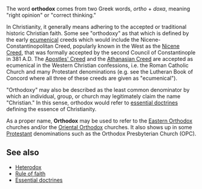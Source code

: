 The word **orthodox** comes from two Greek words, *ortho* + *doxa*,
meaning "right opinion" or "correct thinking."

In Christianity, it generally means adhering to the accepted or
traditional historic Christian faith. Some see "orthodoxy" as that
which is defined by the early
[ecumenical](Ecumenical_councils "Ecumenical councils") creeds
which would include the Nicene-Constantinopolitan Creed, popularly
known in the West as the
[Nicene Creed](Nicene_Creed "Nicene Creed"), that was formally
accepted by the second Council of Constantinople in 381 A.D. The
[Apostles' Creed](Apostles'_Creed "Apostles' Creed") and the
[Athanasian Creed](Athanasian_Creed "Athanasian Creed") are
accepted as ecumenical in the Western Christian confessions, i.e.
the Roman Catholic Church and many Protestant denominations (e.g.
see the Lutheran Book of Concord where all three of these creeds
are given as "ecumenical").

"Orthodoxy" may also be described as the least common denominator
by which an individual, group, or church may legitimately claim the
name "Christian." In this sense, orthodox would refer to
[essential doctrines](Essential_doctrines "Essential doctrines")
defining the essence of Christianity.

As a proper name, **Orthodox** may be used to refer to the
[Eastern Orthodox](Eastern_Orthodox "Eastern Orthodox") churches
and/or the
[Oriental Orthodox](Oriental_Orthodox "Oriental Orthodox")
churches. It also shows up in some
[Protestant](Protestant "Protestant") denominations such as the
Orthodox Presbyterian Church (OPC).

## See also

-   [Heterodox](Heterodox "Heterodox")
-   [Rule of faith](Rule_of_faith "Rule of faith")
-   [Essential doctrines](Essential_doctrines "Essential doctrines")



